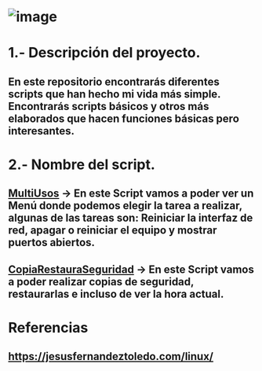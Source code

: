 # ![image](https://user-images.githubusercontent.com/58082614/116123837-ca6e6c80-a6c3-11eb-9bad-b9fd4966646e.png)

# 1.- Descripción del proyecto. 
## En este repositorio encontrarás diferentes scripts que han hecho mi vida más simple. Encontrarás scripts básicos y otros más elaborados que hacen funciones básicas pero interesantes.

# 2.- Nombre del script.
## [MultiUsos](https://github.com/kikelopser/script-linux/blob/main/script1.md) -> En este Script vamos a poder ver un Menú donde podemos elegir la tarea a realizar, algunas de las tareas son: Reiniciar la interfaz de red, apagar o reiniciar el equipo y mostrar puertos abiertos.
## [CopiaRestauraSeguridad](https://github.com/kikelopser/script-linux/blob/main/script2.md) -> En este Script vamos a poder realizar copias de seguridad, restaurarlas e incluso de ver la hora actual.

# Referencias
## https://jesusfernandeztoledo.com/linux/
